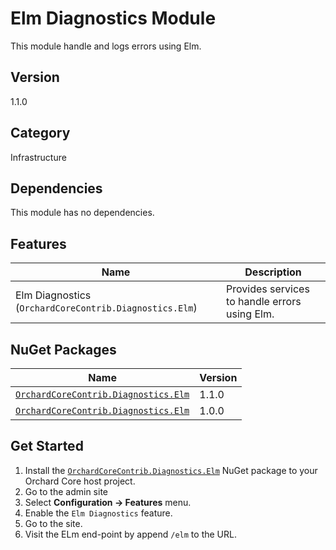 # Elm Diagnostics Module

This module handle and logs errors using Elm.

## Version

1.1.0

## Category

Infrastructure

## Dependencies

This module has no dependencies.

## Features

| Name | Description |
| --- | --- |
| Elm Diagnostics (`OrchardCoreContrib.Diagnostics.Elm`) | Provides services to handle errors using Elm. |

## NuGet Packages

| Name | Version |
| --- | --- |
| [`OrchardCoreContrib.Diagnostics.Elm`](https://www.nuget.org/packages/OrchardCoreContrib.Diagnostics.Elm/1.1.0) | 1.1.0 |
| [`OrchardCoreContrib.Diagnostics.Elm`](https://www.nuget.org/packages/OrchardCoreContrib.Diagnostics.Elm/1.0.0) | 1.0.0 |

## Get Started

1. Install the [`OrchardCoreContrib.Diagnostics.Elm`](https://www.nuget.org/packages/OrchardCoreContrib.Diagnostics.Elm/) NuGet package to your Orchard Core host project.
2. Go to the admin site
3. Select **Configuration -> Features** menu.
4. Enable the `Elm Diagnostics` feature.
5. Go to the site.
6. Visit the ELm end-point by append `/elm` to the URL.
